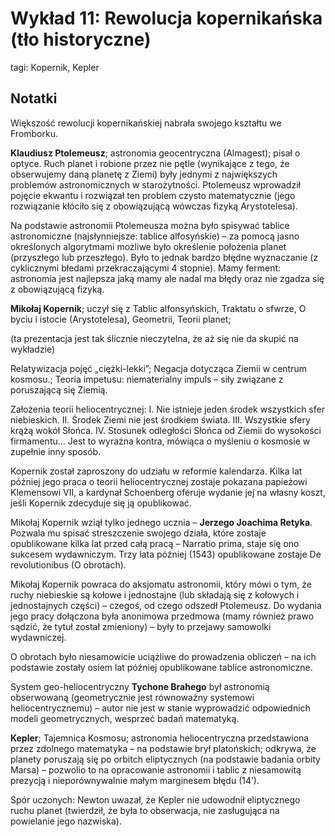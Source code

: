 # Wykład 11: Rewolucja kopernikańska (tło historyczne)

tagi: Kopernik, Kepler

## Notatki

Większość rewolucji kopernikańskiej nabrała swojego kształtu we Fromborku.

**Klaudiusz Ptolemeusz**; astronomia geocentryczna (Almagest); pisał o optyce.
Ruch planet i robione przez nie pętle (wynikające z tego, że obserwujemy daną planetę z Ziemi) były jednymi z największych problemów astronomicznych w starożytności.
Ptolemeusz wprowadził pojęcie ekwantu i rozwiązał ten problem czysto matematycznie (jego rozwiązanie kłóciło się z obowiązującą wówczas fizyką Arystotelesa).

Na podstawie astronomii Ptolemeusza można było spisywać tablice astronomiczne (najsłynniejsze: tablice alfosyńskie) – za pomocą jasno określonych algorytmami możliwe było określenie położenia planet (przyszłego lub przeszłego). Było to jednak bardzo błędne wyznaczanie (z cyklicznymi błedami przekraczającymi 4 stopnie). Mamy ferment: astronomia jest najlepsza jaką mamy ale nadal ma błędy oraz nie zgadza się z obowiązującą fizyką.

**Mikołaj Kopernik**; uczył się z Tablic alfonsyńskich, Traktatu o sfwrze, O byciu i istocie (Arystotelesa), Geometrii, Teorii planet; 

(ta prezentacja jest tak ślicznie nieczytelna, że aż się nie da skupić na wykładzie)

Relatywizacja pojęć „ciężki-lekki”; 
Negacja dotycząca Ziemii w centrum kosmosu.;
Teoria impetusu: niematerialny impuls – siły związane z poruszającą się Ziemią.

Założenia teorii heliocentrycznej:
    I. Nie istnieje jeden środek wszystkich sfer niebieskich.
    II. Środek Ziemi nie jest środkiem świata.
    III. Wszystkie sfery krążą wokół Słońca.
    IV. Stosunek odległości Słońca od Ziemii do wysokości firmamentu…
Jest to wyraźna kontra, mówiąca o myśleniu o kosmosie w zupełnie inny sposób.

Kopernik został zaproszony do udziału w reformie kalendarza. Kilka lat później jego praca o teorii heliocentrycznej zostaje pokazana papieżowi Klemensowi VII, a kardynał Schoenberg oferuje wydanie jej na własny koszt, jeśli Kopernik zdecyduje się ją opublikować.

Mikołaj Kopernik wziął tylko jednego ucznia – **Jerzego Joachima Retyka**. Pozwala mu spisać streszczenie swojego działa, które zostaje opublikowane kilka lat przed całą pracą – Narratio prima, staje się ono sukcesem wydawniczym. Trzy lata później (1543) opublikowane zostaje De revolutionibus (O obrotach).

Mikołaj Kopernik powraca do aksjomatu astronomii, który mówi o tym, że ruchy niebieskie są kołowe i jednostajne (lub składają się z kołowych i jednostajnych części) – czegoś, od czego odszedł Ptolemeusz. Do wydania jego pracy dołączona była anonimowa przedmowa (mamy również prawo sądzić, że tytuł został zmieniony) – były to przejawy samowolki wydawniczej.

O obrotach było niesamowicie uciążliwe do prowadzenia obliczeń – na ich podstawie zostały osiem lat później opublikowane tablice astronomiczne.

System geo-heliocentryczny **Tychone Brahego** był astronomią obserwowaną (geometrycznie jest równoważny systemowi heliocentrycznemu) – autor nie jest w stanie wyprowadzić odpowiednich modeli geometrycznych, wesprzeć badań matematyką.

**Kepler**; Tajemnica Kosmosu; astronomia heliocentryczna przedstawiona przez zdolnego matematyka – na podstawie brył platońskich; odkrywa, że planety poruszają się po orbitch eliptycznych (na podstawie badania orbity Marsa) – pozwolio to na opracowanie astronomii i tablic z niesamowitą prezycją i nieporównywalnie małym marginesem błędu (14’).

Spór uczonych: Newton uwazał, że Kepler nie udowodnił eliptycznego ruchu planet (twierdził, że była to obserwacja, nie zasługująca na powielanie jego nazwiska). 
